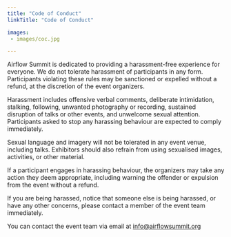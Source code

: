 ```yaml
---
title: "Code of Conduct"
linkTitle: "Code of Conduct"

images:
 - images/coc.jpg

---
```


Airflow Summit is dedicated to providing a harassment-free experience for everyone. We do not tolerate harassment of participants in any form. Participants violating these rules may be sanctioned or expelled without a refund, at the discretion of the event organizers.

Harassment includes offensive verbal comments, deliberate intimidation, stalking, following, unwanted photography or recording, sustained disruption of talks or other events, and unwelcome sexual attention. Participants asked to stop any harassing behaviour are expected to comply immediately.

Sexual language and imagery will not be tolerated in any event venue, including talks. Exhibitors should also refrain from using sexualised images, activities, or other material.

If a participant engages in harassing behaviour, the organizers may take any action they deem appropriate, including warning the offender or expulsion from the event without a refund. 

If you are being harassed, notice that someone else is being harassed, or have any other concerns, please contact a member of the event team immediately.

You can contact the event team via email at info@airflowsummit.org

